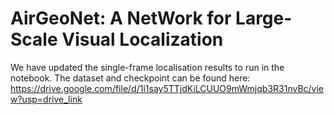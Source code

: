 # AirGeoNet: A NetWork for Large-Scale Visual Localization


We have updated the single-frame localisation results to run in the notebook. The dataset and checkpoint can be found here:
https://drive.google.com/file/d/1i1say5TTjdKiLCUUO9mWmjqb3R31nvBc/view?usp=drive_link